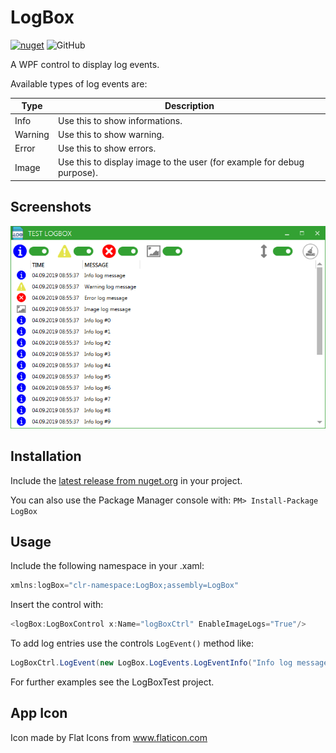# LogBox

[![nuget](https://img.shields.io/nuget/v/LogBox.svg)](https://www.nuget.org/packages/LogBox/)
![GitHub](https://img.shields.io/github/license/M1S2/LogBox)

A WPF control to display log events.

Available types of log events are:

| Type    | Description                                                            | 
| ------- | ---------------------------------------------------------------------- |
| Info    | Use this to show informations.                                         |
| Warning | Use this to show warning.                                              |
| Error   | Use this to show errors.                                               |
| Image   | Use this to display image to the user (for example for debug purpose). |

## Screenshots

![LogBox screenshot](LogBoxTest/Screenshots/Screenshot_LogBox.png)

## Installation
Include the [latest release from nuget.org](https://www.nuget.org/packages/LogBox/) in your project.

You can also use the Package Manager console with: `PM> Install-Package LogBox`

## Usage
Include the following namespace in your .xaml:
```C#
xmlns:logBox="clr-namespace:LogBox;assembly=LogBox"
```

Insert the control with:
```C#
<logBox:LogBoxControl x:Name="logBoxCtrl" EnableImageLogs="True"/>
```

To add log entries use the controls `LogEvent()` method like:
```C#
LogBoxCtrl.LogEvent(new LogBox.LogEvents.LogEventInfo("Info log message"));
```

For further examples see the LogBoxTest project.

## App Icon
Icon made by Flat Icons from www.flaticon.com